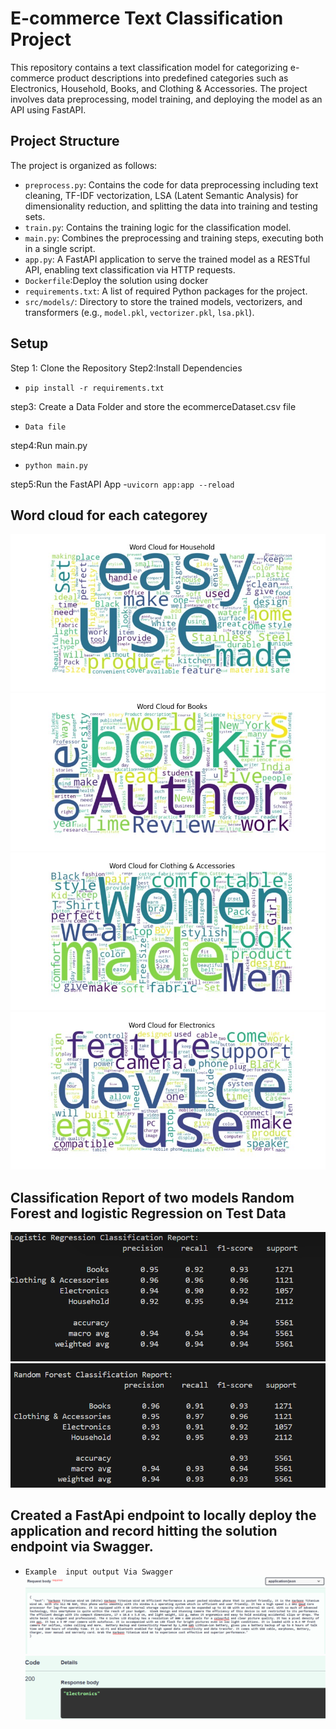 # E-commerce Text Classification Project

This repository contains a text classification model for categorizing e-commerce product descriptions into predefined categories such as Electronics, Household, Books, and Clothing & Accessories. The project involves data preprocessing, model training, and deploying the model as an API using FastAPI.

## Project Structure

The project is organized as follows:

- `preprocess.py`: Contains the code for data preprocessing including text cleaning, TF-IDF vectorization, LSA (Latent Semantic Analysis) for dimensionality reduction, and splitting the data into training and testing sets.
- `train.py`: Contains the training logic for the classification model.
- `main.py`: Combines the preprocessing and training steps, executing both in a single script.
- `app.py`: A FastAPI application to serve the trained model as a RESTful API, enabling text classification via HTTP requests.
- `Dockerfile`:Deploy the solution using docker
- `requirements.txt`: A list of required Python packages for the project.
- `src/models/`: Directory to store the trained models, vectorizers, and transformers (e.g., `model.pkl`, `vectorizer.pkl`, `lsa.pkl`).


## Setup
Step 1: Clone the Repository
Step2:Install Dependencies
- `pip install -r requirements.txt`
  
step3: Create a Data  Folder and store the ecommerceDataset.csv file
- `Data file`
  
step4:Run main.py
- `python main.py`

step5:Run the FastAPI App
 -`uvicorn app:app --reload`

 ## Word cloud for each categorey
 
 ![alt text](image.png)
 ![alt text](image-1.png)
 ![alt text](image-2.png)
 ![alt text](image-3.png)
 ## Classification Report of two  models Random Forest and logistic Regression on Test Data
 ![alt text](image-4.png)
 ![alt text](image-5.png)
 ## Created a FastApi endpoint to locally deploy the application and record hitting the solution endpoint via Swagger.
 - `Example  input output Via Swagger`
![alt text](image-6.png)
![alt text](image-7.png)
